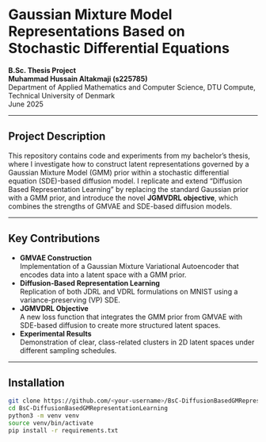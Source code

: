 # Gaussian Mixture Model Representations Based on Stochastic Differential Equations

**B.Sc. Thesis Project**  
**Muhammad Hussain Altakmaji (s225785)**  
Department of Applied Mathematics and Computer Science, DTU Compute, Technical University of Denmark  
June 2025

---

## Project Description

This repository contains code and experiments from my bachelor’s thesis, where I investigate how to construct latent representations governed by a Gaussian Mixture Model (GMM) prior within a stochastic differential equation (SDE)-based diffusion model. I replicate and extend “Diffusion Based Representation Learning” by replacing the standard Gaussian prior with a GMM prior, and introduce the novel **JGMVDRL objective**, which combines the strengths of GMVAE and SDE-based diffusion models.

---

## Key Contributions

- **GMVAE Construction**  
  Implementation of a Gaussian Mixture Variational Autoencoder that encodes data into a latent space with a GMM prior.  
- **Diffusion-Based Representation Learning**  
  Replication of both JDRL and VDRL formulations on MNIST using a variance-preserving (VP) SDE.  
- **JGMVDRL Objective**  
  A new loss function that integrates the GMM prior from GMVAE with SDE-based diffusion to create more structured latent spaces.  
- **Experimental Results**  
  Demonstration of clear, class-related clusters in 2D latent spaces under different sampling schedules.

---

## Installation

```bash
git clone https://github.com/<your-username>/BsC-DiffusionBasedGMRepresentationLearning.git
cd BsC-DiffusionBasedGMRepresentationLearning
python3 -m venv venv
source venv/bin/activate
pip install -r requirements.txt

